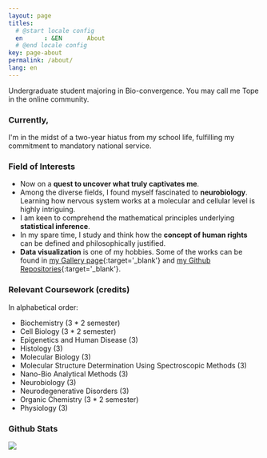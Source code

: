 ```yaml
---
layout: page
titles:
  # @start locale config
  en      : &EN       About
  # @end locale config
key: page-about
permalink: /about/
lang: en
---
```


Undergraduate student majoring in Bio-convergence. 
You may call me Tope in the online community.
<br>

### Currently,
I'm in the midst of a two-year hiatus from my school life, fulfilling my commitment to mandatory national service. 

### Field of Interests

- Now on a **quest to uncover what truly captivates me**. 
- Among the diverse fields, I found myself fascinated to **neurobiology**. Learning how nervous system works at a molecular and cellular level is highly intriguing.
- I am keen to comprehend the mathematical principles underlying **statistical inference**. 
- In my spare time, I study and think how the **concept of human rights** can be defined and philosophically justified. 
- **Data visualization** is one of my hobbies. Some of the works can be found in [my Gallery page](https://gaba-tope.github.io/gallery){:target='_blank'} and [my Github Repositories](https://www.github.com/gaba-tope/){:target='_blank'}. 

### Relevant Coursework (credits) 
In alphabetical order:

- Biochemistry (3 * 2 semester)
- Cell Biology (3 * 2 semester)
- Epigenetics and Human Disease (3)
- Histology (3)
- Molecular Biology (3)
- Molecular Structure Determination Using Spectroscopic Methods (3)
- Nano-Bio Analytical Methods (3)
- Neurobiology (3)
- Neurodegenerative Disorders (3)
- Organic Chemistry (3 * 2 semester)
- Physiology (3)



### Github Stats
<p>
    <img src="https://github-readme-stats.vercel.app/api/top-langs/?username=gaba-tope&layout=compact&bg_color=30,1565C0,b92b27&title_color=fff&text_color=fff&exclude_repo=gaba-tope.github.io&hide=html,css,javascript">
</p>
